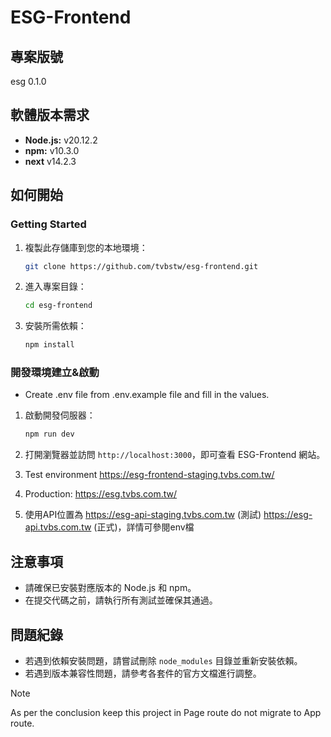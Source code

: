 # ESG-Frontend

## 專案版號
esg 0.1.0

## 軟體版本需求
- **Node.js:** v20.12.2
- **npm:** v10.3.0
- **next** v14.2.3


## 如何開始

### Getting Started
1. 複製此存儲庫到您的本地環境：

    ```bash
    git clone https://github.com/tvbstw/esg-frontend.git
    ```

2. 進入專案目錄：

    ```bash
    cd esg-frontend
    ```

3. 安裝所需依賴：

    ```bash
    npm install
    ```

### 開發環境建立&啟動
- Create .env file from .env.example file and fill in the values.

1. 啟動開發伺服器：

    ```bash
    npm run dev
    ```

2. 打開瀏覽器並訪問 `http://localhost:3000`，即可查看 ESG-Frontend 網站。

3. Test environment https://esg-frontend-staging.tvbs.com.tw/

4. Production:  https://esg.tvbs.com.tw/

5. 使用API位置為 https://esg-api-staging.tvbs.com.tw (測試) https://esg-api.tvbs.com.tw (正式)，詳情可參閱env檔


## 注意事項
- 請確保已安裝對應版本的 Node.js 和 npm。
- 在提交代碼之前，請執行所有測試並確保其通過。

## 問題紀錄
- 若遇到依賴安裝問題，請嘗試刪除 `node_modules` 目錄並重新安裝依賴。
- 若遇到版本兼容性問題，請參考各套件的官方文檔進行調整。

> [!NOTE]  
> As per the conclusion keep this project in Page route do not migrate to App route.
